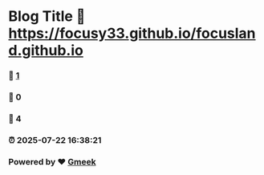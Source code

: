 # Blog Title :link: https://focusy33.github.io/focusland.github.io 
### :page_facing_up: [1](https://focusy33.github.io/focusland.github.io/tag.html) 
### :speech_balloon: 0 
### :hibiscus: 4 
### :alarm_clock: 2025-07-22 16:38:21 
### Powered by :heart: [Gmeek](https://github.com/Meekdai/Gmeek)
